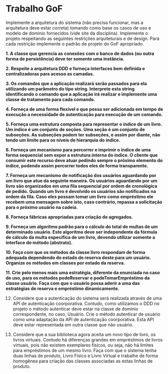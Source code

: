 # Trabalho GoF

Implemente a arquitetura do sistema (não precisa funcionar, mas a arquitetura deve estar correta) tomando como base os casos de uso e modelo de domínio fornecidos (vide site da disciplina). Implemente o projeto respeitando as seguintes restrições arquiteturais e de design. Para cada restrição implemente o padrão de projeto do GoF apropriado.

**1. A classe que gerencia as conexões com o banco de dados (ou outra forma de persistência) deve ter somente uma instância.**

**2. Respeite a arquitetura DDD e forneça interfaces bem definida e centralizadoras para acesso as camadas.**

**3. Os comandos que a aplicação realizará serão passados para ela utilizando um parâmetro do tipo string. Interprete esta string identificando o comando que a aplicação irá realizar e implemente uma classe de tratamento para cada comando.**

**4. Forneça de uma forma flexível e que possa ser adicionada em tempo de execução a necessidade de autenticação para execução de um comando.**

**5. Forneça uma estrutura composta para representar o índice de um livro. Um índice é um conjunto de seções. Uma seção é um conjunto de subseções. As subseções podem ter subseções, e assim por diante, não tendo um limite para os níveis de hierarquia do índice.**

**6. Forneça um mecanismo para percorrer e imprimir o índice de uma forma sequencial sem expor a estrutura interna do índice. O cliente que consumir este recurso deve atuar pedindo sempre o próximo elemento do índice, podendo assim percorrer todos eles de forma transparente.**

**7. Forneça um mecanismo de notificação dos usuários aguardando por um livro que atue da seguinte maneira. Os usuários aguardando por um livro são organizados em uma fila sequencial por ordem de cronológica de pedido. Quando um livro é devolvido os usuários são notificados na ordem da fila. Caso eles possam tomar um livro como empréstimo ele recebem uma mensagem sobre isto, caso contrário, repassa a solicitação para o próximo usuário na cadeia.**

**8. Forneça fábricas apropriadas para criação de agregados.**

**9. Forneça um algoritmo padrão para o cálculo do total de multas de um determinado usuário. Este algoritmo deve ser independente da fórmula de cálculo da multa específica de um livro, devendo utilizar somente a interface do método (abstrato).**

**10. Faça com que os métodos da classe livro respondam de forma adequada dependendo do estado de reserva deste para um usuário. Organize os métodos em classes por estado da reserva.**

**11. Crie pelo menos mais uma estratégia, diferente da enunciada no caso de uso, para os métodos podeReservar e podeTomarEmpréstimo da classe usuário. Faça com que o usuário possa aderir a uma das estratégias de reserva e empréstimo dinamicamente.**

12. Considere que a autenticação do sistema será realizada através de uma API de autenticação coorporativa. Contudo, como utilizamos o DDD no projeto o método autenticar deve estar na classe de domínio correspondente, no caso, Usuário. Crie o método autenticar de usuário como uma adaptação da API de autenticação coorporativa. Esta API deve estar representada em outra classe que não usuário.

13. Considere que a sua biblioteca agora aceita um novo tipo de livro, os livros virtuais. Contudo há diferenças grandes em empréstimos de livros virtuais, pois não existem exemplares físicos, ou seja, não há limites para empréstimos de um mesmo livro. Faça com que o sistema tenha duas linhas de produto, Livro Físico e Livro Virtual e trabalhe de forma homogênea para criação das classes associadas as estas linhas de produto.
